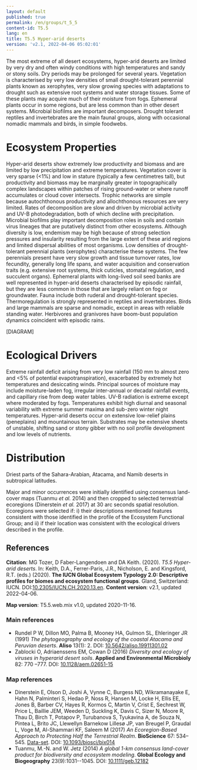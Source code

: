 ```yaml
---
layout: default
published: true
permalink: /en/groups/t_5_5
content-id: T5.5
lang: en
title: T5.5 Hyper-arid deserts
version: 'v2.1, 2022-04-06 05:02:01'
---
```


The most extreme of all desert ecosystems, hyper-arid deserts are limited by very dry and often windy conditions with high temperatures and sandy or stony soils. Dry periods may be prolonged for several years. Vegetation is characterised by very low densities of small drought-tolerant perennial plants known as xerophytes, very slow growing species with adaptations to drought such as extensive root systems and water storage tissues. Some of these plants may acquire much of their moisture from fogs. Ephemeral plants occur in some regions, but are less common than in other desert systems. Microbial biofilms are important decomposers. Drought tolerant reptiles and invertebrates are the main faunal groups, along with occasional nomadic mammals and birds, in simple foodwebs.

# Ecosystem Properties
 
Hyper-arid deserts show extremely low productivity and biomass and are limited by low precipitation and extreme temperatures. Vegetation cover is very sparse (<1%) and low in stature (typically a few centimetres tall), but productivity and biomass may be marginally greater in topographically complex landscapes within patches of rising ground-water or where runoff accumulates or cloud cover intersects. Trophic networks are simple because autochthonous productivity and allochthonous resources are very limited. Rates of decomposition are slow and driven by microbial activity and UV-B photodegradation, both of which decline with precipitation. Microbial biofilms play important decomposition roles in soils and contain virus lineages that are putatively distinct from other ecosystems. Although diversity is low, endemism may be high because of strong selection pressures and insularity resulting from the large extent of these arid regions and limited dispersal abilities of most organisms. Low densities of drought-tolerant perennial plants (xerophytes) characterise these systems. The few perennials present have very slow growth and tissue turnover rates, low fecundity, generally long life spans, and water acquisition and conservation traits (e.g. extensive root systems, thick cuticles, stomatal regulation, and succulent organs). Ephemeral plants with long-lived soil seed banks are well represented in hyper-arid deserts characterised by episodic rainfall, but they are less common in those that are largely reliant on fog or groundwater. Fauna include both ruderal and drought-tolerant species. Thermoregulation is strongly represented in reptiles and invertebrates. Birds and large mammals are sparse and nomadic, except in areas with reliable standing water. Herbivores and granivores have boom-bust population dynamics coincident with episodic rains.

[DIAGRAM]

# Ecological Drivers
 
Extreme rainfall deficit arising from very low rainfall (150 mm to almost zero and <5% of potential evapotranspiration), exacerbated by extremely hot temperatures and desiccating winds. Principal sources of moisture may include moisture-laden fog, irregular inter-annual or decadal rainfall events, and capillary rise from deep water tables. UV-B radiation is extreme except where moderated by fogs. Temperatures exhibit high diurnal and seasonal variability with extreme summer maxima and sub-zero winter night temperatures. Hyper-arid deserts occur on extensive low-relief plains (peneplains) and mountainous terrain. Substrates may be extensive sheets of unstable, shifting sand or stony gibber with no soil profile development and low levels of nutrients.
 
# Distribution
 
Driest parts of the Sahara-Arabian, Atacama, and Namib deserts in subtropical latitudes.

Major and minor occurrences were initially identified using consensus land-cover maps (Tuanmu _et al._ 2014) and then cropped to selected terrestrial ecoregions (Dinerstein _et al._ 2017) at 30 arc seconds spatial resolution. Ecoregions were selected if: i) their descriptions mentioned features consistent with those identified in the profile of the Ecosystem Functional Group; and ii) if their location was consistent with the ecological drivers described in the profile.

## References

**Citation**: MG Tozer, D Faber-Langendoen and DA Keith. (2020). *T5.5 Hyper-arid deserts*. In: Keith, D.A., Ferrer-Paris, J.R., Nicholson, E. and Kingsford, R.T. (eds.) (2020). **The IUCN Global Ecosystem Typology 2.0: Descriptive profiles for biomes and ecosystem functional groups**. Gland, Switzerland: IUCN. DOI:[10.2305/IUCN.CH.2020.13.en](https://doi.org/10.2305/IUCN.CH.2020.13.en).
**Content version**: v2.1, updated 2022-04-06.

**Map version**: T5.5.web.mix v1.0, updated 2020-11-16.

### Main references
* Rundel P W, Dillon MO, Palma B, Mooney HA, Gulmon SL, Ehleringer JR  (1991) *The phytogeography and ecology of the coastal Atacama and Peruvian deserts*. **Aliso** 13(1): 2. DOI: [10.5642/aliso.19911301.02](http://doi.org/10.5642/aliso.19911301.02)
* Zablocki O, Adriaenssens EM, Cowan D  (2016) *Diversity and ecology of viruses in hyperarid desert soils*. **Applied and Environmental Microbioly** 82: 770 –777. DOI: [10.1128/aem.02651-15](http://doi.org/10.1128/aem.02651-15)

### Map references
* Dinerstein E, Olson D, Joshi A, Vynne C, Burgess ND, Wikramanayake E, Hahn N, Palminteri S, Hedao P, Noss R, Hansen M, Locke H, Ellis EE, Jones B, Barber CV, Hayes R, Kormos C, Martin V, Crist E, Sechrest W, Price L, Baillie JEM, Weeden D, Suckling K, Davis C, Sizer N, Moore R, Thau D, Birch T, Potapov P, Turubanova S, Tyukavina A, de Souza N, Pintea L, Brito JC, Llewellyn Barnekow Lillesø JP, van Breugel P, Graudal L, Voge M, Al-Shammari KF, Saleem M  (2017) *An Ecoregion-Based Approach to Protecting Half the Terrestrial Realm*. **BioScience** 67: 534–545. [Data-set](https://ecoregions2017.appspot.com/). DOI: [10.1093/biosci/bix014](http://doi.org/10.1093/biosci/bix014)
* Tuanmu, M.-N. and W. Jetz (2014) *A global 1-km consensus land-cover product for biodiversity and ecosystem modeling*. **Global Ecology and Biogeography** 23(9):1031--1045. DOI: [10.1111/geb.12182](http://doi.org/10.1111/geb.12182)
